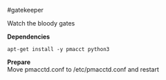 #gatekeeper

Watch the bloody gates

**Dependencies**<br />
```
apt-get install -y pmacct python3
```

**Prepare**<br />
Move pmacctd.conf to /etc/pmacctd.conf and restart
